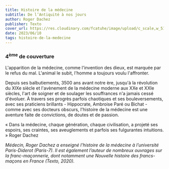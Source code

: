 ```yaml
---
title: Histoire de la médecine
subtitle: De l’Antiquité à nos jours
author: Roger Dachez
publisher: Texto
cover_url: https://res.cloudinary.com/fcatuhe/image/upload/c_scale,w_512/v1711899163/raphaele-rodellar.fr/bibliotheque/9791021046962.jpg
date: 2023/06/10
tags: histoire-de-la-medecine
---
```


### 4<sup>ème</sup> de couverture

L'apparition de la médecine, comme l'invention des dieux, est marquée par le refus du mal. L'animal le subit, l'homme a toujours voulu l'affronter.

Depuis ses balbutiements, 3500 ans avant notre ère, jusqu'à la révolution du XIXe siècle et l'avènement de la médecine moderne aux XXe et XXIe siècles, l'art de soigner et de soulager les souffrances n'a jamais cessé d'évoluer. À travers ses progrès parfois chaotiques et ses bouleversements, avec ses praticiens brillants - Hippocrate, Ambroise Paré ou Bichat - comme avec ses docteurs obscurs, l'histoire de la médecine est une aventure faite de convictions, de doutes et de passion.

« Dans la médecine, chaque génération, chaque civilisation, a projeté ses espoirs, ses craintes, ses aveuglements et parfois ses fulgurantes intuitions. » Roger Dachez

_Médecin, Roger Dachez a enseigné l’histoire de la médecine à l’université Paris-Diderot (Paris-7). Il est également l’auteur de nombreux ouvrages sur la franc-maçonnerie, dont notamment une Nouvelle histoire des francs-maçons en France (Texto, 2020)._

